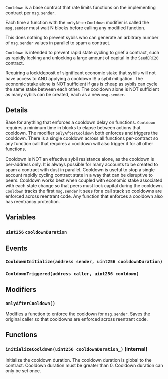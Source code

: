 `Cooldown` is a base contract that rate limits functions on
the implementing contract per `msg.sender`.

Each time a function with the `onlyAfterCooldown` modifier is called the
`msg.sender` must wait N blocks before calling any modified function.

This does nothing to prevent sybils who can generate an arbitrary number of
`msg.sender` values in parallel to spam a contract.

`Cooldown` is intended to prevent rapid state cycling to grief a contract,
such as rapidly locking and unlocking a large amount of capital in the
`SeedERC20` contract.

Requiring a lock/deposit of significant economic stake that sybils will not
have access to AND applying a cooldown IS a sybil mitigation. The economic
stake alone is NOT sufficient if gas is cheap as sybils can cycle the same
stake between each other. The cooldown alone is NOT sufficient as many
sybils can be created, each as a new `msg.sender`.



## Details
Base for anything that enforces a cooldown delay on functions.
`Cooldown` requires a minimum time in blocks to elapse between actions that
cooldown. The modifier `onlyAfterCooldown` both enforces and triggers the
cooldown. There is a single cooldown across all functions per-contract
so any function call that requires a cooldown will also trigger it for
all other functions.

Cooldown is NOT an effective sybil resistance alone, as the cooldown is
per-address only. It is always possible for many accounts to be created
to spam a contract with dust in parallel.
Cooldown is useful to stop a single account rapidly cycling contract
state in a way that can be disruptive to peers. Cooldown works best when
coupled with economic stake associated with each state change so that
peers must lock capital during the cooldown. `Cooldown` tracks the first
`msg.sender` it sees for a call stack so cooldowns are enforced across
reentrant code. Any function that enforces a cooldown also has reentrancy
protection.

## Variables
### `uint256` `cooldownDuration`


## Events
### `CooldownInitialize(address sender, uint256 cooldownDuration)`





### `CooldownTriggered(address caller, uint256 cooldown)`






## Modifiers
### `onlyAfterCooldown()`

Modifies a function to enforce the cooldown for `msg.sender`.
Saves the original caller so that cooldowns are enforced across
reentrant code.




## Functions
### `initializeCooldown(uint256 cooldownDuration_)` (internal)

Initialize the cooldown duration.
The cooldown duration is global to the contract.
Cooldown duration must be greater than 0.
Cooldown duration can only be set once.




